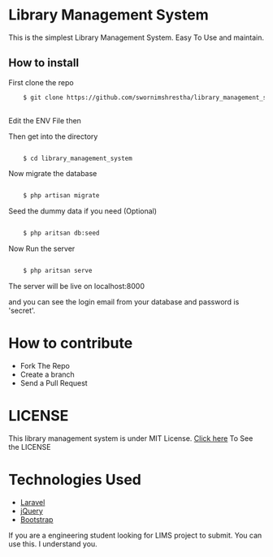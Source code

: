 # Library Management System

This is the simplest Library Management System. Easy To Use and maintain. 

## How to install 

First clone the repo

```zsh
	$ git clone https://github.com/swornimshrestha/library_management_system
	
```

Edit the ENV File then

Then get into the directory 

```zsh

	$ cd library_management_system

```

Now migrate the database 

```zsh

	$ php artisan migrate

```

Seed the dummy data if you need (Optional)

```zsh

	$ php aritsan db:seed

```

Now Run the server


```zsh

	$ php aritsan serve

```

The server will be live on localhost:8000

and you can see the login email from your database and password is 'secret'. 

# How to contribute

* Fork The Repo
* Create a branch
* Send a Pull Request



# LICENSE
This library management system is under MIT License. [Click here](https://github.com/swornimshrestha/library_management_system/blob/master/LICENSE) To See the LICENSE 

# Technologies Used
* [Laravel](https://laravel.com)
* [jQuery](https://jquery.com)
* [Bootstrap](getbootstrap.com)

If you are a engineering student looking for LIMS project to submit. You can use this. I understand you.